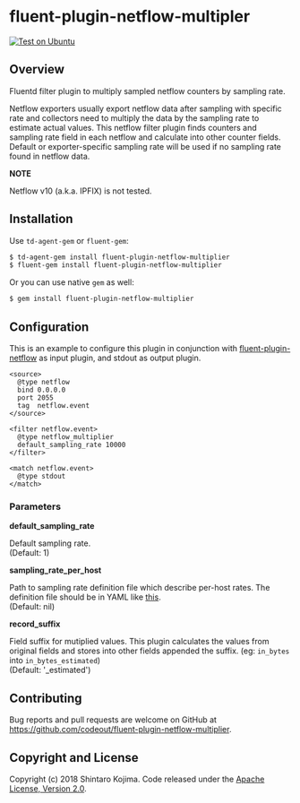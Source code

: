 # fluent-plugin-netflow-multipler

[![Test on Ubuntu](https://github.com/codeout/fluent-plugin-netflow-multiplier/actions/workflows/test-linux.yaml/badge.svg)](https://github.com/codeout/fluent-plugin-netflow-multiplier/actions/workflows/test-linux.yaml)

## Overview

Fluentd filter plugin to multiply sampled netflow counters by sampling rate.

Netflow exporters usually export netflow data after sampling with specific rate and collectors need to multiply the data by the sampling rate to estimate actual values. This netflow filter plugin finds counters and sampling rate field in each netflow and calculate into other counter fields. Default or exporter-specific sampling rate will be used if no sampling rate found in netflow data.

**NOTE**

Netflow v10 (a.k.a. IPFIX) is not tested.

## Installation

Use ```td-agent-gem``` or ```fluent-gem```:

```zsh
$ td-agent-gem install fluent-plugin-netflow-multiplier
$ fluent-gem install fluent-plugin-netflow-multiplier
```

Or you can use native ```gem``` as well:

```zsh
$ gem install fluent-plugin-netflow-multiplier
```

## Configuration

This is an example to configure this plugin in conjunction with [fluent-plugin-netflow](https://github.com/repeatedly/fluent-plugin-netflow) as input plugin, and stdout as output plugin.

```
<source>
  @type netflow
  bind 0.0.0.0
  port 2055
  tag  netflow.event
</source>

<filter netflow.event>
  @type netflow_multiplier
  default_sampling_rate 10000
</filter>

<match netflow.event>
  @type stdout
</match>
```

### Parameters

**default_sampling_rate**

Default sampling rate.  
(Default: 1)

**sampling_rate_per_host**

Path to sampling rate definition file which describe per-host rates. The definition file should be in YAML like [this](example/sampling_rate.yml).  
(Default: nil)

**record_suffix**

Field suffix for mutiplied values. This plugin calculates the values from original fields and stores into other fields appended the suffix. (eg: ```in_bytes``` into ```in_bytes_estimated```)  
(Default: '_estimated')

## Contributing

Bug reports and pull requests are welcome on GitHub at https://github.com/codeout/fluent-plugin-netflow-multiplier.

## Copyright and License

Copyright (c) 2018 Shintaro Kojima. Code released under the [Apache License, Version 2.0](LICENSE).
